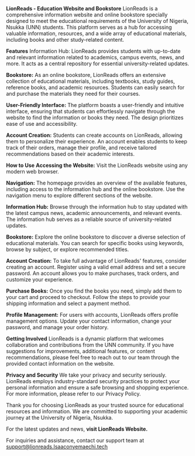 **LionReads - Education Website and Bookstore**
LionReads is a comprehensive information website and online bookstore specially designed to meet the educational requirements of the University of Nigeria, Nsukka (UNN) students. This platform serves as a hub for accessing valuable information, resources, and a wide array of educational materials, including books and other study-related content.

**Features**
Information Hub: LionReads provides students with up-to-date and relevant information related to academics, campus events, news, and more. It acts as a central repository for essential university-related updates.

**Bookstore:** As an online bookstore, LionReads offers an extensive collection of educational materials, including textbooks, study guides, reference books, and academic resources. Students can easily search for and purchase the materials they need for their courses.

**User-Friendly Interface:** The platform boasts a user-friendly and intuitive interface, ensuring that students can effortlessly navigate through the website to find the information or books they need. The design prioritizes ease of use and accessibility.

**Account Creation:** Students can create accounts on LionReads, allowing them to personalize their experience. An account enables students to keep track of their orders, manage their profile, and receive tailored recommendations based on their academic interests.

**How to Use**
**Accessing the Website:** Visit the LionReads website using any modern web browser.

**Navigation:** The homepage provides an overview of the available features, including access to the information hub and the online bookstore. Use the navigation menu to explore different sections of the website.

**Information Hub:** Browse through the information hub to stay updated with the latest campus news, academic announcements, and relevant events. The information hub serves as a reliable source of university-related updates.

**Bookstore:** Explore the online bookstore to discover a diverse selection of educational materials. You can search for specific books using keywords, browse by subject, or explore recommended titles.

**Account Creation:** To take full advantage of LionReads' features, consider creating an account. Register using a valid email address and set a secure password. An account allows you to make purchases, track orders, and customize your experience.

**Purchase Books:** Once you find the books you need, simply add them to your cart and proceed to checkout. Follow the steps to provide your shipping information and select a payment method.

**Profile Management:** For users with accounts, LionReads offers profile management options. Update your contact information, change your password, and manage your order history.

**Getting Involved**
LionReads is a dynamic platform that welcomes collaboration and contributions from the UNN community. If you have suggestions for improvements, additional features, or content recommendations, please feel free to reach out to our team through the provided contact information on the website.

**Privacy and Security**
We take your privacy and security seriously. LionReads employs industry-standard security practices to protect your personal information and ensure a safe browsing and shopping experience. For more information, please refer to our Privacy Policy.

Thank you for choosing LionReads as your trusted source for educational resources and information. We are committed to supporting your academic journey at the University of Nigeria, Nsukka.

For the latest updates and news, **visit LionReads Website.**

For inquiries and assistance, contact our support team at support@lionreads.Isaaconyemaechi.tech

